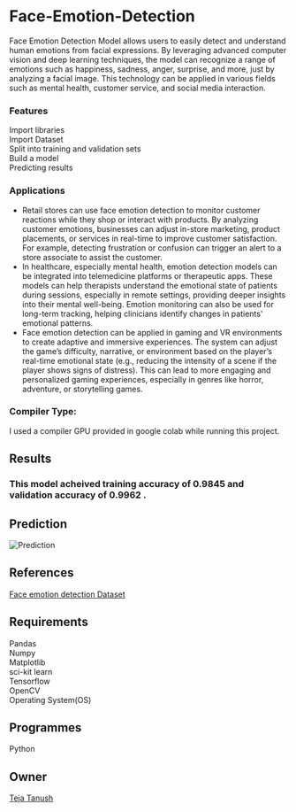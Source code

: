 # Face-Emotion-Detection
Face Emotion Detection Model allows users to easily detect and understand human emotions from facial expressions. By leveraging advanced computer vision and deep learning techniques, the model can recognize a range of emotions such as happiness, sadness, anger, surprise, and more, just by analyzing a facial image. This technology can be applied in various fields such as mental health, customer service, and social media interaction.
### Features
Import  libraries                                                                                                                                                                                                           
Import Dataset                                                                                                                                                                                                              
Split into training and validation sets                                                                                                                                                                                                                                                                                                                                                                                
Build a model                                                                                                                                                                                                               
Predicting results
### Applications
* Retail stores can use face emotion detection to monitor customer reactions while they shop or interact with products. By analyzing customer emotions, businesses can adjust in-store marketing, product placements, or services in real-time to improve customer satisfaction. For example, detecting frustration or confusion can trigger an alert to a store associate to assist the customer.
* In healthcare, especially mental health, emotion detection models can be integrated into telemedicine platforms or therapeutic apps. These models can help therapists understand the emotional state of patients during sessions, especially in remote settings, providing deeper insights into their mental well-being. Emotion monitoring can also be used for long-term tracking, helping clinicians identify changes in patients' emotional patterns.
* Face emotion detection can be applied in gaming and VR environments to create adaptive and immersive experiences. The system can adjust the game’s difficulty, narrative, or environment based on the player’s real-time emotional state (e.g., reducing the intensity of a scene if the player shows signs of distress). This can lead to more engaging and personalized gaming experiences, especially in genres like horror, adventure, or storytelling games.
### Compiler Type:  
I used a compiler GPU provided in google colab while running this project.
## Results  
### This model acheived training accuracy of 0.9845 and validation accuracy of 0.9962 .
## Prediction
![Prediction](https://github.com/tejatanush/Traffic_Sign_Detection/blob/main/Traffic_sign_prediction.png)
## References
[Face emotion detection Dataset](https://www.kaggle.com/datasets/jonathanoheix/face-expression-recognition-dataset)                                                                                                         
## Requirements  
Pandas  
Numpy  
Matplotlib  
sci-kit learn                                                                                                                                                                                                               
Tensorflow                                                                                                                                                                                                        
OpenCV                                                                                                                                                                                                                      
Operating System(OS)
## Programmes  
Python  
## Owner  
[Teja Tanush](https://github.com/tejatanush) 
